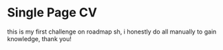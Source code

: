 # Single Page CV
this is my first challenge on roadmap sh, i honestly do all manually to gain knowledge, thank you!

